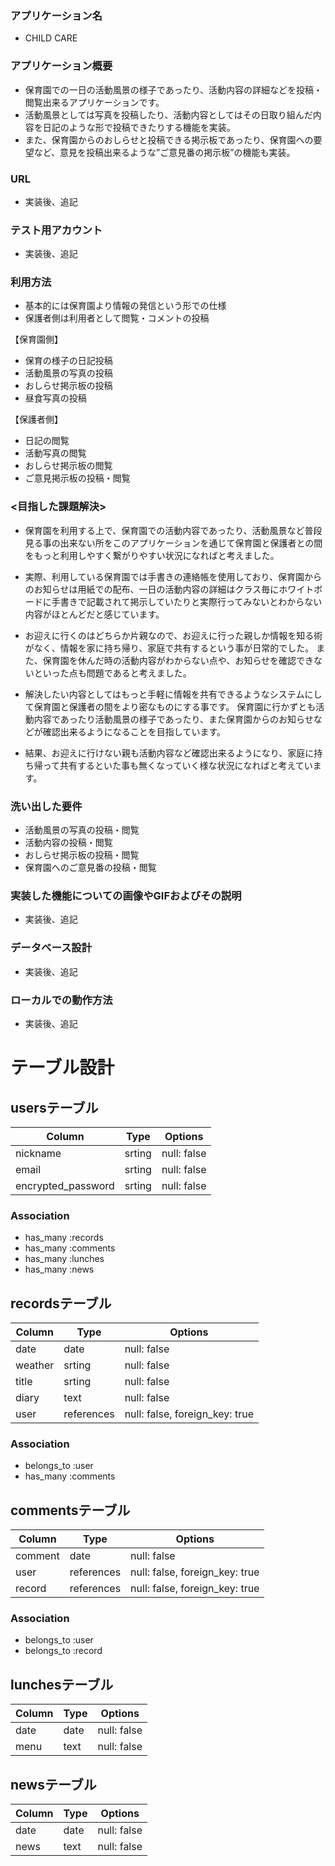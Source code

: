 ### アプリケーション名
- CHILD CARE

### アプリケーション概要
- 保育園での一日の活動風景の様子であったり、活動内容の詳細などを投稿・閲覧出来るアプリケーションです。
- 活動風景としては写真を投稿したり、活動内容としてはその日取り組んだ内容を日記のような形で投稿できたりする機能を実装。
- また、保育園からのおしらせと投稿できる掲示板であったり、保育園への要望など、意見を投稿出来るような”ご意見番の掲示板”の機能も実装。

###  URL
- 実装後、追記

### テスト用アカウント
- 実装後、追記

### 利用方法
- 基本的には保育園より情報の発信という形での仕様
- 保護者側は利用者として閲覧・コメントの投稿

【保育園側】

- 保育の様子の日記投稿
- 活動風景の写真の投稿
- おしらせ掲示板の投稿
- 昼食写真の投稿

【保護者側】

- 日記の閲覧
- 活動写真の閲覧
- おしらせ掲示板の閲覧
- ご意見掲示板の投稿・閲覧

### <目指した課題解決>
- 保育園を利用する上で、保育園での活動内容であったり、活動風景など普段見る事の出来ない所をこのアプリケーションを通じて保育園と保護者との間をもっと利用しやすく繋がりやすい状況になればと考えました。

- 実際、利用している保育園では手書きの連絡帳を使用しており、保育園からのお知らせは用紙での配布、一日の活動内容の詳細はクラス毎にホワイトボードに手書きで記載されて掲示していたりと実際行ってみないとわからない内容がほとんどだと感じています。

- お迎えに行くのはどちらか片親なので、お迎えに行った親しか情報を知る術がなく、情報を家に持ち帰り、家庭で共有するという事が日常的でした。
また、保育園を休んだ時の活動内容がわからない点や、お知らせを確認できないといった点も問題であると考えました。

- 解決したい内容としてはもっと手軽に情報を共有できるようなシステムにして保育園と保護者の間をより密なものにする事です。
保育園に行かずとも活動内容であったり活動風景の様子であったり、また保育園からのお知らせなどが確認出来るようになることを目指しています。

- 結果、お迎えに行けない親も活動内容など確認出来るようになり、家庭に持ち帰って共有するといた事も無くなっていく様な状況になればと考えています。

### 洗い出した要件	
- 活動風景の写真の投稿・閲覧
- 活動内容の投稿・閲覧
- おしらせ掲示板の投稿・閲覧
- 保育園へのご意見番の投稿・閲覧

### 実装した機能についての画像やGIFおよびその説明
- 実装後、追記

### データベース設計
- 実装後、追記

### ローカルでの動作方法
- 実装後、追記


# テーブル設計

## usersテーブル

| Column             | Type   | Options     |
| ------------------ | ------ | ----------- |
| nickname           | srting | null: false |
| email              | srting | null: false |
| encrypted_password | srting | null: false |

### Association

- has_many :records
- has_many :comments
- has_many :lunches
- has_many :news


## recordsテーブル

| Column            | Type       | Options                        |
| ----------------- | ---------- | ------------------------------ |
| date              | date       | null: false                    |
| weather           | srting     | null: false                    |
| title             | srting     | null: false                    |
| diary             | text       | null: false                    |
| user              | references | null: false, foreign_key: true |

### Association

- belongs_to :user
- has_many :comments


## commentsテーブル

| Column            | Type       | Options                        |
| ----------------- | ---------- | ------------------------------ |
| comment           | date       | null: false                    |
| user              | references | null: false, foreign_key: true |
| record            | references | null: false, foreign_key: true |

### Association

- belongs_to :user
- belongs_to :record

## lunchesテーブル

| Column            | Type       | Options                        |
| ----------------- | ---------- | ------------------------------ |
| date              | date       | null: false                    |
| menu              | text       | null: false                    |


## newsテーブル

| Column            | Type       | Options                        |
| ----------------- | ---------- | ------------------------------ |
| date              | date       | null: false                    |
| news              | text       | null: false                    |